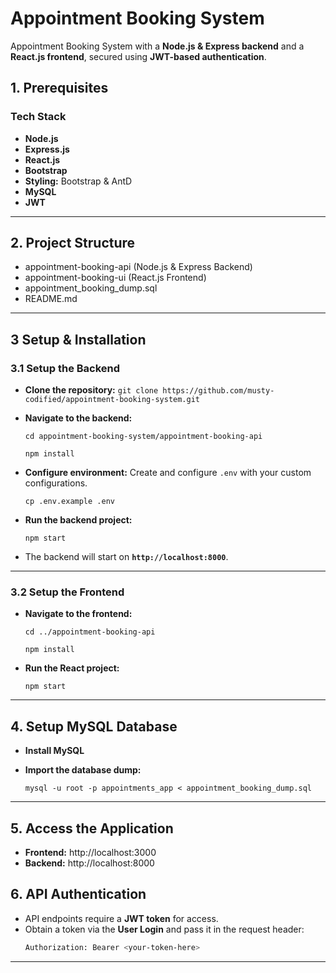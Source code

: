 # Appointment Booking System

Appointment Booking System with a **Node.js & Express backend** and a **React.js frontend**, secured using 
**JWT-based authentication**.

## 1. Prerequisites ##
### Tech Stack ###

- **Node.js**
- **Express.js**
- **React.js**
- **Bootstrap** 
- **Styling:** Bootstrap & AntD
- **MySQL** 
- **JWT**

---

## 2. Project Structure ##

- appointment-booking-api (Node.js & Express Backend)
- appointment-booking-ui (React.js Frontend)
- appointment_booking_dump.sql
- README.md

---

## 3 Setup & Installation ##

### 3.1 Setup the Backend ###

- **Clone the repository:**
  `git clone https://github.com/musty-codified/appointment-booking-system.git`
- **Navigate to the backend:**

  `cd appointment-booking-system/appointment-booking-api`

  `npm install`
- **Configure environment:** Create and configure `.env` with your custom configurations.

  `cp .env.example .env`
- **Run the backend project:**

  `npm start`

- The backend will start on **`http://localhost:8000`**.

---

### 3.2 Setup the Frontend ###
- **Navigate to the frontend:**

  `cd ../appointment-booking-api`

  `npm install`
- **Run the React project:**

  `npm start`

---

## 4. Setup MySQL Database ##

- **Install MySQL**
- **Import the database dump:**

  `mysql -u root -p appointments_app < appointment_booking_dump.sql`

---

## 5. Access the Application ##

- **Frontend:** http://localhost:3000
- **Backend:** http://localhost:8000


## 6. API Authentication ##

- API endpoints require a **JWT token** for access.
- Obtain a token via the **User Login** and pass it in the request header:
  ```sh
  Authorization: Bearer <your-token-here>
  ```

---


